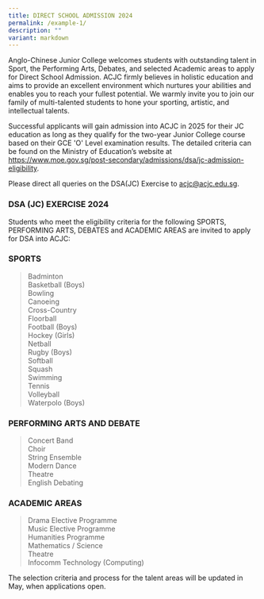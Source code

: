 ```yaml
---
title: DIRECT SCHOOL ADMISSION 2024
permalink: /example-1/
description: ""
variant: markdown
---
```

<p align="”justify”">Anglo-Chinese Junior College welcomes students with outstanding talent in Sport, the Performing Arts, Debates, and selected Academic areas to apply for Direct School Admission. ACJC firmly believes in holistic education and aims to provide an excellent environment which nurtures your abilities and enables you to reach your fullest potential. We warmly invite you to join our family of multi-talented students to hone your sporting, artistic, and intellectual talents.</p>

<p align="”justify”">Successful applicants will gain admission into ACJC in 2025 for their JC education as long as they qualify for the two-year Junior College course based on their GCE 'O' Level
examination results. The detailed criteria can be found on the Ministry of Education’s website at <a target="_blank" href="https://www.moe.gov.sg/post-secondary/admissions/dsa/jc-admission-eligibility">https://www.moe.gov.sg/post-secondary/admissions/dsa/jc-admission-eligibility</a>.</p>

Please direct all queries on the DSA(JC) Exercise to acjc@acjc.edu.sg.

### DSA (JC) EXERCISE 2024
Students who meet the eligibility criteria for the following SPORTS, PERFORMING ARTS, DEBATES and ACADEMIC AREAS are invited to apply for DSA into ACJC:

### SPORTS
<blockquote>
<div>Badminton</div>
<div>Basketball (Boys)</div>
<div>Bowling</div>
<div>Canoeing</div>
<div>Cross-Country</div>
<div>Floorball</div>
	<div>Football (Boys)</div>
<div>Hockey (Girls)</div>
<div>Netball</div>
<div>Rugby (Boys)</div>
<div>Softball</div>
<div>Squash</div>
<div>Swimming</div>
<div>Tennis</div>
<div>Volleyball</div>
<div>Waterpolo (Boys)</div>
</blockquote>

### PERFORMING ARTS AND DEBATE
<blockquote>
<div>Concert Band</div>
<div>Choir</div>
<div>String Ensemble</div>
<div>Modern Dance</div>
<div>Theatre</div>
<div>English Debating</div>
</blockquote>


### ACADEMIC AREAS
<blockquote>
<div>Drama Elective Programme</div>
<div>Music Elective Programme</div>
<div>Humanities Programme</div>
<div>Mathematics / Science</div>
<div>Theatre</div>
<div>Infocomm Technology (Computing)</div>
</blockquote>

The selection criteria and process for the talent areas will be updated in May, when applications open.